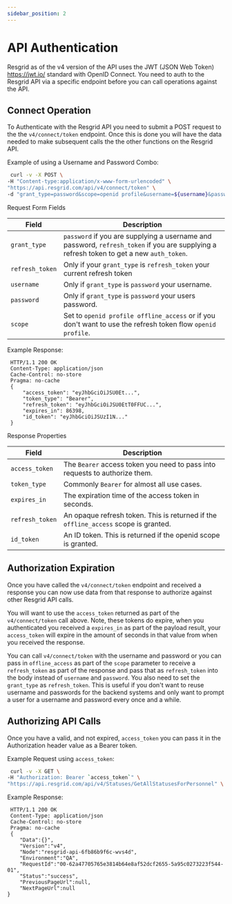```yaml
---
sidebar_position: 2
---
```


# API Authentication

Resgrid as of the v4 version of the API uses the JWT (JSON Web Token) <https://jwt.io/> standard with OpenID Connect. You need to auth to the Resgrid API via a specific endpoint before you can call operations against the API.

## Connect Operation

To Authenticate with the Resgrid API you need to submit a POST request to the the `v4/connect/token` endpoint. Once this is done you will have the data needed to make subsequent calls the the other functions on the Resgrid API.


Example of using a Username and Password Combo:

```bash
 curl -v -X POST \
-H "Content-type:application/x-www-form-urlencoded" \
"https://api.resgrid.com/api/v4/connect/token" \
-d "grant_type=password&scope=openid profile&username=${username}&password=${password}"
```

Request Form Fields

| Field | Description |
| --- | --- |
| `grant_type` | `password` if you are supplying a username and password, `refresh_token` if you are supplying a refresh token to get a new `auth_token`. |
| `refresh_token` | Only if your `grant_type` is `refresh_token` your current refresh token |
| `username` | Only if `grant_type` is `password` your username. |
| `password` | Only if `grant_type` is `password` your users password. |
| `scope` | Set to `openid profile offline_access` or if you don't want to use the refresh token flow `openid profile`. |

Example Response:

```
 HTTP/1.1 200 OK
 Content-Type: application/json
 Cache-Control: no-store
 Pragma: no-cache
 {
     "access_token": "eyJhbGciOiJSU0Et...",
     "token_type": "Bearer",
     "refresh_token": "eyJhbGciOiJSU0EtT0FFUC...",
     "expires_in": 86398,
     "id_token": "eyJhbGciOiJSUzI1N..."
 }
```

Response Properties

| Field | Description |
| --- | --- |
| `access_token` | The `Bearer` access token you need to pass into requests to authorize them. |
| `token_type` | Commonly `Bearer` for almost all use cases. |
| `expires_in` | The expiration time of the access token in seconds. |
| `refresh_token` | An opaque refresh token. This is returned if the `offline_access` scope is granted. |
| `id_token` | An ID token. This is returned if the openid scope is granted. |

## Authorization Expiration

Once you have called the `v4/connect/token` endpoint and received a response you can now use data from that response to authorize against other Resgrid API calls.

You will want to use the `access_token` returned as part of the `v4/connect/token` call above. Note, these tokens do expire, when you authenticated you received a `expires_in` as part of the payload result, your `access_token` will expire in the amount of seconds in that value from when you received the response.

You can call `v4/connect/token` with the username and password or you can pass in `offline_access` as part of the `scope` parameter to receive a `refresh_token` as part of the response and pass that as `refresh_token` into the body instead of `username` and `password`. You also need to set the `grant_type` as `refresh_token`. This is useful if you don't want to reuse username and passwords for the backend systems and only want to prompt a user for a username and password every once and a while.

## Authorizing API Calls

Once you have a valid, and not expired, `access_token` you can pass it in the Authorization header value as a Bearer token.

Example Request using `access_token`:

```bash
 curl -v -X GET \
-H "Authorization: Bearer `access_token`" \
"https://api.resgrid.com/api/v4/Statuses/GetAllStatusesForPersonnel" \
```


Example Response:


```
 HTTP/1.1 200 OK
 Content-Type: application/json
 Cache-Control: no-store
 Pragma: no-cache
 {
    "Data":{}",
    "Version":"v4",
    "Node":"resgrid-api-6fb86b9f6c-wvs4d",
    "Environment":"QA",
    "RequestId":"00-62a47705765e3814b64e8af52dcf2655-5a95c0273223f544-01",
    "Status":"success",
    "PreviousPageUrl":null,
    "NextPageUrl":null
}
```